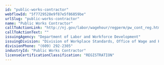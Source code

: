 ```yaml
---
id: "public-works-contractor"
webflowId: "5f7729528e9f87e5f86859be"
urlSlug: "public-works-contractor"
name: "Public Works Contractor"
callToActionLink: "http://nj.gov/labor/wagehour/regperm/pw_cont_reg.html"
callToActionText: ""
issuingAgency: "Department of Labor and Workforce Development"
issuingDivision: "Division of Workplace Standards, Office of Wage and Hour Compliance"
divisionPhone: "(609) 292-2305"
industryId: "Public Works Contractor"
licenseCertificationClassification: "REGISTRATION"
---
```

